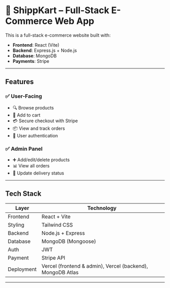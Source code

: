 # 🛒 ShippKart – Full-Stack E-Commerce Web App

This is a full-stack e-commerce website built with:

- **Frontend**: React (Vite)
- **Backend**: Express.js + Node.js
- **Database**: MongoDB
- **Payments**: Stripe

---

##  Features

### ✅ User-Facing

- 🔍 Browse products
- 🛒 Add to cart
- 💳 Secure checkout with Stripe
- 📦 View and track orders
- 🔐 User authentication

### ✅ Admin Panel

- ➕ Add/edit/delete products
- 📊 View all orders
- 🚚 Update delivery status

---

##  Tech Stack

| Layer        | Technology         |
|--------------|--------------------|
| Frontend     | React + Vite       |
| Styling      | Tailwind CSS       |
| Backend      | Node.js + Express  |
| Database     | MongoDB (Mongoose) |
| Auth         | JWT                |
| Payment      | Stripe API         |
| Deployment   | Vercel (frontend & admin), Vercel (backend), MongoDB Atlas |

---

